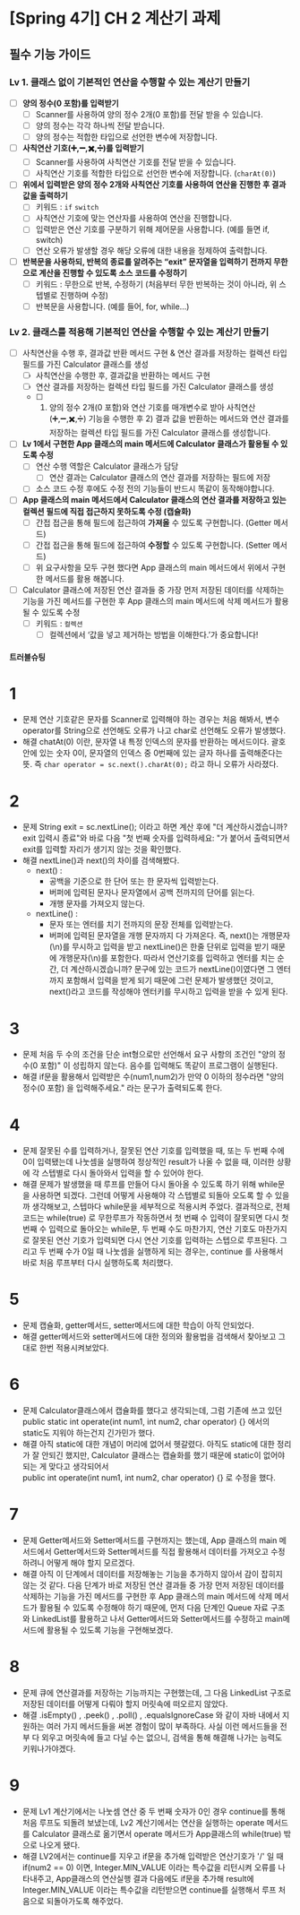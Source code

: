 # [Spring 4기] CH 2 계산기 과제

## 필수 기능 가이드

### Lv 1. 클래스 없이 기본적인 연산을 수행할 수 있는 계산기 만들기
- [ ]  **양의 정수(0 포함)를 입력받기**
    - [ ]  Scanner를 사용하여 양의 정수 2개(0 포함)를 전달 받을 수 있습니다.
    - [ ]  양의 정수는 각각 하나씩 전달 받습니다.
    - [ ]  양의 정수는 적합한 타입으로 선언한 변수에 저장합니다.
- [ ]  **사칙연산 기호(➕,➖,✖️,➗)를 입력받기**
    - [ ]  Scanner를 사용하여 사칙연산 기호를 전달 받을 수 있습니다.
    - [ ]  사칙연산 기호를 적합한 타입으로 선언한 변수에 저장합니다. (`charAt(0)`)
- [ ]  **위에서 입력받은 양의 정수 2개와 사칙연산 기호를 사용하여 연산을 진행한 후 결과값을 출력하기**
    - [ ]  키워드 : `if` `switch`
    - [ ]  사칙연산 기호에 맞는 연산자를 사용하여 연산을 진행합니다.
    - [ ]  입력받은 연산 기호를 구분하기 위해 제어문을 사용합니다. (예를 들면 if, switch)
    - [ ]  연산 오류가 발생할 경우 해당 오류에 대한 내용을 정제하여 출력합니다.
- [ ]  **반복문을 사용하되, 반복의 종료를 알려주는 “exit” 문자열을 입력하기 전까지 무한으로 계산을 진행할 수 있도록 소스 코드를 수정하기**
    - [ ]  키워드 : 무한으로 반복, 수정하기 (처음부터 무한 반복하는 것이 아니라, 위 스텝별로 진행하며 수정)
    - [ ]  반복문을 사용합니다. (예를 들어, for, while…)
     
### Lv 2. 클래스를 적용해 기본적인 연산을 수행할 수 있는 계산기 만들기
- [ ]  사칙연산을 수행 후, 결과값 반환 메서드 구현 & 연산 결과를 저장하는 컬렉션 타입 필드를 가진 Calculator 클래스를 생성
    - [ ]  사칙연산을 수행한 후, 결과값을 반환하는 메서드 구현
    - [ ]  연산 결과를 저장하는 컬렉션 타입 필드를 가진 Calculator 클래스를 생성
    - [ ]  1) 양의 정수 2개(0 포함)와 연산 기호를 매개변수로 받아 사칙연산(➕,➖,✖️,➗) 기능을 수행한 후 2) 결과 값을 반환하는 메서드와 연산 결과를 저장하는 컬렉션 타입 필드를 가진 Calculator 클래스를 생성합니다.
 - [ ]  **Lv 1에서 구현한 App 클래스의 main 메서드에 Calculator 클래스가 활용될 수 있도록 수정**
    - [ ]  연산 수행 역할은 Calculator 클래스가 담당
        - [ ]  연산 결과는 Calculator 클래스의 연산 결과를 저장하는 필드에 저장
    - [ ]  소스 코드 수정 후에도 수정 전의 기능들이 반드시 똑같이 동작해야합니다.
- [ ]  **App 클래스의 main 메서드에서 Calculator 클래스의 연산 결과를 저장하고 있는 컬렉션 필드에 직접 접근하지 못하도록 수정 (캡슐화)**
    - [ ]  간접 접근을 통해 필드에 접근하여 **가져올** 수 있도록 구현합니다. (Getter 메서드)
    - [ ]  간접 접근을 통해 필드에 접근하여 **수정할** 수 있도록 구현합니다. (Setter 메서드)
    - [ ]  위 요구사항을 모두 구현 했다면 App 클래스의 main 메서드에서 위에서 구현한 메서드를 활용 해봅니다.
- [ ]  Calculator 클래스에 저장된 연산 결과들 중 가장 먼저 저장된 데이터를 삭제하는 기능을 가진 메서드를 구현한 후 App 클래스의 main 메서드에 삭제 메서드가 활용될 수 있도록 수정
    - [ ]  키워드 : `컬렉션`
        - [ ]  컬렉션에서 ‘값을 넣고 제거하는 방법을 이해한다.’가 중요합니다!

#### 트러블슈팅
# 1
- 문제
연산 기호같은 문자를 Scanner로 입력해야 하는 경우는 처음 해봐서, 변수 operator를 String으로 선언해도 오류가 나고 char로 선언해도 오류가 발생했다.
- 해결
chatAt(0) 이란, 문자열 내 특정 인덱스의 문자를 반환하는 메서드이다. 괄호 안에 있는 숫자 0이, 문자열의 인덱스 중 0번째에 있는 글자 하나를 출력해준다는 뜻.
즉 `char operator = sc.next().charAt(0);` 라고 하니 오류가 사라졌다.

# 2
- 문제
String exit = sc.nextLine(); 이라고 하면 계산 후에 "더 계산하시겠습니까? exit 입력시 종료"와 바로 다음 "첫 번째 숫자를 입력하세요: "가 붙어서 출력되면서 exit를 입력할 자리가 생기지 않는 것을 확인했다.
- 해결
nextLine()과 next()의 차이를 검색해봤다.
    - next() :
      - 공백을 기준으로 한 단어 또는 한 문자씩 입력받는다.
      - 버퍼에 입력된 문자나 문자열에서 공백 전까지의 단어를 읽는다.
      - 개행 문자를 가져오지 않는다.
    - nextLine() :
       - 문자 또는 엔터를 치기 전까지의 문장 전체를 입력받는다.
       - 버퍼에 입력된 문자열을 개행 문자까지 다 가져온다.
즉, next()는 개행문자(\n)를 무시하고 입력을 받고 nextLine()은 한줄 단위로 입력을 받기 때문에 개행문자(\n)를 포함한다.
따라서 연산기호를 입력하고 엔터를 치는 순간, 더 계산하시겠습니까? 문구에 있는 코드가 nextLine()이였다면 그 엔터까지 포함해서 입력을 받게 되기 때문에 그런 문제가 발생했던 것이고,
next()라고 코드를 작성해야 엔터키를 무시하고 입력을 받을 수 있게 된다.

# 3
- 문제
처음 두 수의 조건을 단순 int형으로만 선언해서 요구 사항의 조건인 "양의 정수(0 포함)" 이 성립하지 않는다. 음수를 입력해도 똑같이 프로그램이 실행된다.
- 해결
if문을 활용해서 입력받은 수(num1,num2)가 만약 0 이하의 정수라면 "양의 정수(0 포함) 을 입력해주세요." 라는 문구가 출력되도록 한다.

# 4
- 문제
잘못된 수를 입력하거나, 잘못된 연산 기호를 입력했을 때, 또는 두 번째 수에 0이 입력됐는데 나눗셈을 실행하여 정상적인 result가 나올 수 없을 때, 이러한 상황에 각 스텝별로 다시 돌아와서 입력을 할 수 있어야 한다.
- 해결
문제가 발생했을 때 루프를 만들어 다시 돌아올 수 있도록 하기 위해 while문을 사용하면 되겠다. 그런데 어떻게 사용해야 각 스텝별로 되돌아 오도록 할 수 있을까 생각해보고, 스텝마다 while문을 세부적으로 적용시켜 주었다.
결과적으로, 전체 코드는 while(true) 로 무한루프가 작동하면서 첫 번째 수 입력이 잘못되면 다시 첫 번째 수 입력으로 돌아오는 while문, 두 번째 수도 마찬가지, 연산 기호도 마찬가지로 잘못된 연산 기호가 입력되면
다시 연산 기호를 입력하는 스텝으로 루프된다. 그리고 두 번째 수가 0일 때 나눗셈을 실행하게 되는 경우는, continue 를 사용해서 바로 처음 루프부터 다시 실행하도록 처리했다.

# 5
- 문제
캡슐화, getter메서드, setter메서드에 대한 학습이 아직 안되었다.
- 해결
getter메서드와 setter메서드에 대한 정의와 활용법을 검색해서 찾아보고 그대로 한번 적용시켜보았다.

# 6
- 문제
Calculator클래스에서 캡슐화를 했다고 생각되는데, 그럼 기존에 쓰고 있던 public static int operate(int num1, int num2, char operator) {} 에서의 static도 지워야 하는건지 긴가민가 했다.
- 해결
아직 static에 대한 개념이 머리에 없어서 헷갈렸다. 아직도 static에 대한 정리가 잘 안되긴 했지만, Calculator 클래스는 캡슐화를 했기 때문에 static이 없어야 되는 게 맞다고 생각되어서  
public int operate(int num1, int num2, char operator) {} 로 수정을 했다.

# 7
- 문제
Getter메서드와 Setter메서드를 구현까지는 했는데, App 클래스의 main 메서드에서 Getter메서드와 Setter메서드를 직접 활용해서 데이터를 가져오고 수정하려니 어떻게 해야 할지 모르겠다.
- 해결
아직 이 단계에서 데이터를 저장해놓는 기능을 추가하지 않아서 감이 잡히지 않는 것 같다. 
다음 단계가 바로 저장된 연산 결과들 중 가장 먼저 저장된 데이터를 삭제하는 기능을 가진 메서드를 구현한 후 App 클래스의 main 메서드에 삭제 메서드가 활용될 수 있도록 수정해야 하기 때문에,
먼저 다음 단계인 Queue 자료 구조와 LinkedList를 활용하고 나서 Getter메서드와 Setter메서드를 수정하고 main메서드에 활용될 수 있도록 기능을 구현해보겠다.

# 8
- 문제
큐에 연산결과를 저장하는 기능까지는 구현했는데, 그 다음 LinkedList 구조로 저장된 데이터를 어떻게 다뤄야 할지 머릿속에 떠오르지 않았다.
- 해결
.isEmpty() , .peek() , .poll() , .equalsIgnoreCase 와 같이 자바 내에서 지원하는 여러 가지 메서드들을 써본 경험이 많이 부족하다. 
사실 이런 메서드들을 전부 다 외우고 머릿속에 들고 다닐 수는 없으니, 검색을 통해 해결해 나가는 능력도 키워나가야겠다.

# 9
- 문제
Lv1 계산기에서는 나눗셈 연산 중 두 번째 숫자가 0인 경우 continue를 통해 처음 루프도 되돌려 보냈는데, 
Lv2 계산기에서는 연산을 실행하는 operate 메서드를 Calculator 클래스로 옮기면서 operate 메서드가 App클래스의 while(true) 밖으로 나오게 됐다.
- 해결
LV2에서는 continue를 지우고 if문을 추가해 입력받은 연산기호가 '/' 일 때 if(num2 == 0) 이면, Integer.MIN_VALUE 이라는 특수값을 리턴시켜 오류를 나타내주고, 
App클래스의 연산실행 결과 다음에도 if문을 추가해 result에 Integer.MIN_VALUE 이라는 특수값을 리턴받으면 continue를 실행해서 루프 처음으로 되돌아가도록 해주었다.
